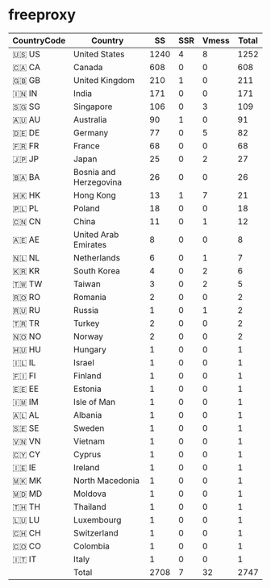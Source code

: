 # freeproxy

|CountryCode|Country|SS|SSR|Vmess|Total|
|  ----  | ----  |  ----  | ----  |  ----  | ----  |
|🇺🇸 US|United States|1240|4|8|1252|
|🇨🇦 CA|Canada|608|0|0|608|
|🇬🇧 GB|United Kingdom|210|1|0|211|
|🇮🇳 IN|India|171|0|0|171|
|🇸🇬 SG|Singapore|106|0|3|109|
|🇦🇺 AU|Australia|90|1|0|91|
|🇩🇪 DE|Germany|77|0|5|82|
|🇫🇷 FR|France|68|0|0|68|
|🇯🇵 JP|Japan|25|0|2|27|
|🇧🇦 BA|Bosnia and Herzegovina|26|0|0|26|
|🇭🇰 HK|Hong Kong|13|1|7|21|
|🇵🇱 PL|Poland|18|0|0|18|
|🇨🇳 CN|China|11|0|1|12|
|🇦🇪 AE|United Arab Emirates|8|0|0|8|
|🇳🇱 NL|Netherlands|6|0|1|7|
|🇰🇷 KR|South Korea|4|0|2|6|
|🇹🇼 TW|Taiwan|3|0|2|5|
|🇷🇴 RO|Romania|2|0|0|2|
|🇷🇺 RU|Russia|1|0|1|2|
|🇹🇷 TR|Turkey|2|0|0|2|
|🇳🇴 NO|Norway|2|0|0|2|
|🇭🇺 HU|Hungary|1|0|0|1|
|🇮🇱 IL|Israel|1|0|0|1|
|🇫🇮 FI|Finland|1|0|0|1|
|🇪🇪 EE|Estonia|1|0|0|1|
|🇮🇲 IM|Isle of Man|1|0|0|1|
|🇦🇱 AL|Albania|1|0|0|1|
|🇸🇪 SE|Sweden|1|0|0|1|
|🇻🇳 VN|Vietnam|1|0|0|1|
|🇨🇾 CY|Cyprus|1|0|0|1|
|🇮🇪 IE|Ireland|1|0|0|1|
|🇲🇰 MK|North Macedonia|1|0|0|1|
|🇲🇩 MD|Moldova|1|0|0|1|
|🇹🇭 TH|Thailand|1|0|0|1|
|🇱🇺 LU|Luxembourg|1|0|0|1|
|🇨🇭 CH|Switzerland|1|0|0|1|
|🇨🇴 CO|Colombia|1|0|0|1|
|🇮🇹 IT|Italy|1|0|0|1|
||Total|2708|7|32|2747|
